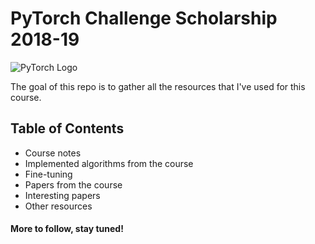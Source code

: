 # PyTorch Challenge Scholarship 2018-19

![PyTorch Logo](https://github.com/masterflorin/PyTorchChallengeScholarship2018-19/pytorch-logo.png)

The goal of this repo is to gather all the resources that I've used for this course.

## Table of Contents
- Course notes
- Implemented algorithms from the course
- Fine-tuning 
- Papers from the course
- Interesting papers
- Other resources


#### More to follow, stay tuned!